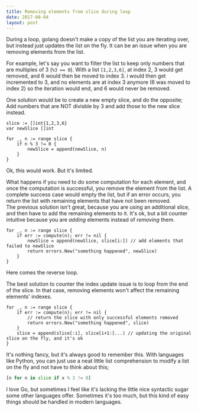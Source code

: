 ```yaml
---
title: Removing elements from slice during loop
date: 2017-08-04
layout: post
---
```


During a loop, golang doesn't make a copy of the list you are iterating over, but instead just updates the list on the fly. It can be an issue when you are removing elements from the list.  

For example, let's say you want to filter the list to keep only numbers that are multiples of 3 (`%3 == 0`). With a list `[1,2,3,6]`, at index 2, 3 would get removed, and 6 would then be moved to index 3. i would then get incremented to 3, and no elements are at index 3 anymore (6 was moved to index 2) so the iteration would end, and 6 would never be removed.  

One solution would be to create a new empty slice, and do the opposite; Add numbers that are NOT divisble by 3 and add those to the new slice instead.  

```golang
slice := []int{1,2,3,6}
var newSlice []int

for _, n := range slice {
    if n % 3 != 0 {
        newSlice = append(newSlice, n)
    }
}
```

Ok, this would work. But it's limited.  

What happens if you need to do some computation for each element, and once the computation is successful, you remove the element from the list. A complete success case would empty the list, but if an error occurs, you return the list with remaining elements that have not been removed.  
The previous solution isn't great, because you are using an additional slice, and then have to add the remaining elements to it. It's ok, but a bit counter intuitive because you are _adding_ elements instead of _removing_ them.  

```golang
for _, n := range slice {
    if err := compute(n); err != nil {
        newSlice = append(newSlice, slice[i:]) // add elements that failed to newSlice
        return errors.New("something happened", newSlice) 
    }
}
```

Here comes the reverse loop.  

The best solution to counter the index update issue is to loop from the end of the slice. In that case, removing elements won't affect the remaining elements' indexes.  

```golang
for _, n := range slice {
    if err := compute(n); err != nil {
        // return the slice with only successful elements removed
        return errors.New("something happened", slice)
    }
    slice = append(slice[:i], slice[i+1:]...) // updating the original slice on the fly, and it's ok
}
```

It's nothing fancy, but it's always good to remember this. With languages like Python, you can just use a neat little list comprehension to modify a list on the fly and not have to think about this;  

```python
[n for n in slice if x % 3 != 0]
```

I love Go, but sometimes I feel like it's lacking the little nice syntactic sugar some other languages offer. Sometimes it's too much, but this kind of easy things should be handled in modern languages.

